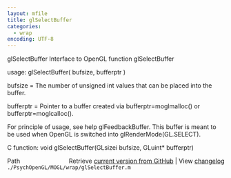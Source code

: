 ```yaml
---
layout: mfile
title: glSelectBuffer
categories:
  - wrap
encoding: UTF-8
---
```


glSelectBuffer  Interface to OpenGL function glSelectBuffer

usage:  glSelectBuffer\( bufsize, bufferptr \)


bufsize = The number of unsigned int values that can be placed into the buffer.

bufferptr = Pointer to a buffer created via bufferptr=moglmalloc\(\) or
            bufferptr=moglcalloc\(\).


For principle of usage, see help glFeedbackBuffer. This buffer is meant
to be used when OpenGL is switched into glRenderMode\(GL.SELECT\).

C function:  void glSelectBuffer\(GLsizei bufsize, GLuint\* bufferptr\)


<div class="code_header" style="text-align:right;">
  <span style="float:left;">Path&nbsp;&nbsp;</span> <span class="counter">Retrieve <a href=
  "https://raw.github.com/Psychtoolbox-3/Psychtoolbox-3/beta/./PsychOpenGL/MOGL/wrap/glSelectBuffer.m">current version from GitHub</a> | View <a href=
  "https://github.com/Psychtoolbox-3/Psychtoolbox-3/commits/beta/./PsychOpenGL/MOGL/wrap/glSelectBuffer.m">changelog</a></span>
</div>
<div class="code">
  <code>./PsychOpenGL/MOGL/wrap/glSelectBuffer.m</code>
</div>
